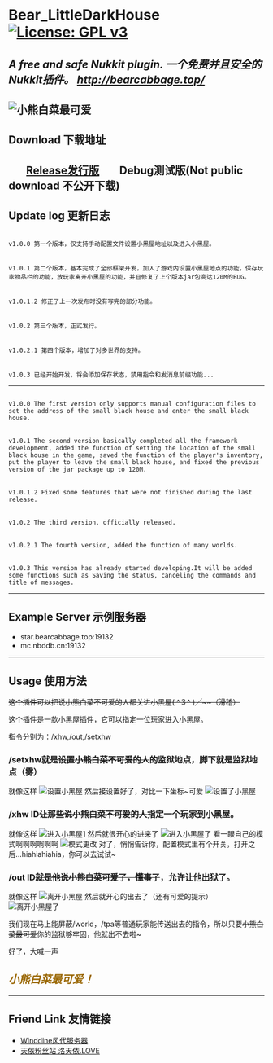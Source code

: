# Bear_LittleDarkHouse [![License: GPL v3](https://img.shields.io/badge/License-GPL%20v3-blue.svg)](LICENSE)

*A free and safe Nukkit plugin.  一个免费并且安全的Nukkit插件。 http://bearcabbage.top/*
------
![小熊白菜最可爱](https://github.com/BaicaiBear/Nukkit-Bear_LittleDarkHouse/blob/master/CUTE.jpg)
------
## Download 下载地址

&nbsp;&nbsp;&nbsp;&nbsp;&nbsp;&nbsp;&nbsp;[Release发行版](https://github.com/BaicaiBear/Nukkit-Bear_LittleDarkHouse/releases)
&nbsp;&nbsp;&nbsp;&nbsp;&nbsp;&nbsp;&nbsp;Debug测试版(Not public download 不公开下载)
------
## Update log 更新日志

<code>
v1.0.0 第一个版本，仅支持手动配置文件设置小黑屋地址以及进入小黑屋。
</code><br /><code>
v1.0.1 第二个版本，基本完成了全部框架开发，加入了游戏内设置小黑屋地点的功能，保存玩家物品栏的功能，放玩家离开小黑屋的功能，并且修复了上个版本jar包高达120M的BUG。
</code><br /><code>
v1.0.1.2 修正了上一次发布时没有写完的部分功能。
</code><br /><code>
v1.0.2 第三个版本，正式发行。
</code><br /><code>
v1.0.2.1 第四个版本，增加了对多世界的支持。
</code><br /><code>
v1.0.3 已经开始开发，将会添加保存状态，禁用指令和发消息前缀功能...
</code>

------

<code>
v1.0.0 The first version only supports manual configuration files to set the address of the small black house and enter the small black house.
</code><br /><code>
v1.0.1 The second version basically completed all the framework development, added the function of setting the location of the small black house in the game, saved the function of the player's inventory, put the player to leave the small black house, and fixed the previous version of the jar package up to 120M.
</code><br /><code>
v1.0.1.2 Fixed some features that were not finished during the last release.
</code><br /><code>
v1.0.2 The third version, officially released.
</code><br /><code>
v1.0.2.1 The fourth version, added the function of many worlds.
</code><br /><code>
v1.0.3 This version has already started developing.It will be added some functions such as Saving the status, canceling the commands and title of messages.
</code>

------
## Example Server 示例服务器

* star.bearcabbage.top:19132
* mc.nbddb.cn:19132
------
## Usage 使用方法

<del datetime="2018-08-21T02:03:10+00:00">这个插件可以把说小熊白菜不可爱的人都关进小黑屋( ^３^ )╱~~（滑稽）</del>

这个插件是一款小黑屋插件，它可以指定一位玩家进入小黑屋。

指令分别为：/xhw,/out,/setxhw

<h3>/setxhw就是<del datetime="2018-08-21T02:03:10+00:00">设置小熊白菜不可爱的人</del>的监狱地点，脚下就是监狱地点（雾）</h3>

就像这样
![设置小黑屋](https://github.com/BaicaiBear/Nukkit-Bear_LittleDarkHouse/blob/master/img/set1.png)
然后接设置好了，对比一下坐标~可爱
![设置了小黑屋](https://github.com/BaicaiBear/Nukkit-Bear_LittleDarkHouse/blob/master/img/set2.png)

<h3>/xhw ID<del datetime="2018-08-21T02:03:10+00:00">让那些说小熊白菜不可爱的人</del>指定一个玩家到小黑屋。</h3>

就像这样
![进入小黑屋1](https://github.com/BaicaiBear/Nukkit-Bear_LittleDarkHouse/blob/master/img/in1.png)
然后就很开心的进来了
![进入小黑屋了](https://github.com/BaicaiBear/Nukkit-Bear_LittleDarkHouse/blob/master/img/in2.png)
看一眼自己的模式啊啊啊啊啊啊
![模式更改](https://github.com/BaicaiBear/Nukkit-Bear_LittleDarkHouse/blob/master/img/in3.png)
对了，悄悄告诉你，配置模式里有个开关，打开之后...hiahiahiahia，你可以去试试~

<h3>/out ID<del datetime="2018-08-21T02:03:10+00:00">就是他说小熊白菜可爱了，懂事了</del>，允许让他出狱了。</h3>

就像这样
![离开小黑屋](https://github.com/BaicaiBear/Nukkit-Bear_LittleDarkHouse/blob/master/img/out1.png)
然后就开心的出去了（还有可爱的提示）
![离开小黑屋了](https://github.com/BaicaiBear/Nukkit-Bear_LittleDarkHouse/blob/master/img/out2.png)



我们现在马上能屏蔽/world，/tpa等普通玩家能传送出去的指令，所以只要<del datetime="2018-08-21T02:03:10+00:00">小熊白菜最可爱</del>你的监狱够牢固，他就出不去啦~

好了，大喊一声
<h2><em><strong><span style="color: #996600;">小熊白菜最可爱！</span></strong></em></h2>

------
## Friend Link 友情链接

* [Winddine风代服务器](https://mc.nbddb.cn/)
* [天依粉丝站 洛天依.LOVE](http://luotianyi.love)
